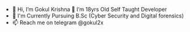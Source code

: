 - 👋 Hi, I’m Gokul Krishna 👀 I’m 18yrs Old Self Taught Developer
- 💞️ I'm Currently Pursuing B.Sc (Cyber Security and Digital forensics)
- 📫 Reach me on telegram @gokul2x
